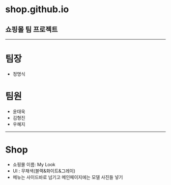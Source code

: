 # shop.github.io
## 쇼핑몰 팀 프로젝트

---
# 팀장
+ 정명식
# 팀원
+ 윤태욱
+ 김형진
+ 우혜지

---
# Shop
+ 쇼핑몰 이름: My Look
+ UI : 무채색(블랙&화이트&그레이)
+ 메뉴는 사이드바로 넘기고 메인페이지에는 모델 사진들 넣기
